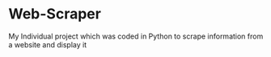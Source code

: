 # Web-Scraper
My Individual project which was coded in Python to scrape information from a website and display it
